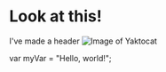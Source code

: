 # Look at this!
I've made a header
![Image of Yaktocat](https://octodex.github.com/images/yaktocat.png)

var myVar = "Hello, world!";
